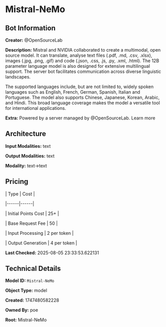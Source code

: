 # Mistral-NeMo

## Bot Information

**Creator:** @OpenSourceLab

**Description:** Mistral and NVIDIA collaborated to create a multimodal, open source model. It can translate, analyse text files (.pdf, .md, .csv, .xlsx), images (.jpg, .png, .gif) and code (.json, .css, .js, .py, .xml, .html). The 12B parameter language model is also designed for extensive multilingual support. The server bot facilitates communication across diverse linguistic landscapes.

The supported languages include, but are not limited to, widely spoken languages such as English, French, German, Spanish, Italian and Portuguese. The model also supports Chinese, Japanese, Korean, Arabic, and Hindi. This broad language coverage makes the model a versatile tool for international applications.

**Extra:** Powered by a server managed by @OpenSourceLab. Learn more


## Architecture

**Input Modalities:** text

**Output Modalities:** text

**Modality:** text->text


## Pricing

| Type | Cost |

|------|------|

| Initial Points Cost | 25+ |

| Base Request Fee | 50 |

| Input Processing | 2 per token |

| Output Generation | 4 per token |


**Last Checked:** 2025-08-05 23:33:53.622131


## Technical Details

**Model ID:** `Mistral-NeMo`

**Object Type:** model

**Created:** 1747480582228

**Owned By:** poe

**Root:** Mistral-NeMo
